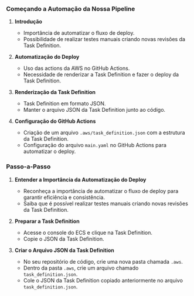 ### Começando a Automação da Nossa Pipeline

1. **Introdução**

   - Importância de automatizar o fluxo de deploy.
   - Possibilidade de realizar testes manuais criando novas revisões da Task Definition.

2. **Automatização do Deploy**

   - Uso das actions da AWS no GitHub Actions.
   - Necessidade de renderizar a Task Definition e fazer o deploy da Task Definition.

3. **Renderização da Task Definition**

   - Task Definition em formato JSON.
   - Manter o arquivo JSON da Task Definition junto ao código.

4. **Configuração do GitHub Actions**
   - Criação de um arquivo `.aws/task_definition.json` com a estrutura da Task Definition.
   - Configuração do arquivo `main.yaml` no GitHub Actions para automatizar o deploy.

### Passo-a-Passo

1. **Entender a Importância da Automatização do Deploy**

   - Reconheça a importância de automatizar o fluxo de deploy para garantir eficiência e consistência.
   - Saiba que é possível realizar testes manuais criando novas revisões da Task Definition.

2. **Preparar a Task Definition**

   - Acesse o console do ECS e clique na Task Definition.
   - Copie o JSON da Task Definition.

3. **Criar o Arquivo JSON da Task Definition**

   - No seu repositório de código, crie uma nova pasta chamada `.aws`.
   - Dentro da pasta `.aws`, crie um arquivo chamado `task_definition.json`.
   - Cole o JSON da Task Definition copiado anteriormente no arquivo `task_definition.json`.
